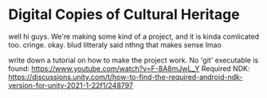 # Digital Copies of Cultural Heritage
 
well hi guys. We're making some kind of a project, and it is kinda comlicated too. cringe. okay. 
blud litteraly said nthng that makes sense lmao


write down a tutorial on how to make the project work. 
No 'git' executable is found: https://www.youtube.com/watch?v=F-8A8mJwL_Y
Required NDK: https://discussions.unity.com/t/how-to-find-the-required-android-ndk-version-for-unity-2021-1-22f1/248797
